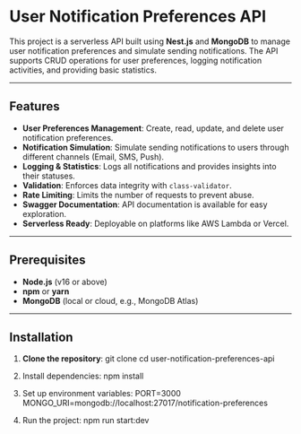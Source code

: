 # User Notification Preferences API

This project is a serverless API built using **Nest.js** and **MongoDB** to manage user notification preferences and simulate sending notifications. The API supports CRUD operations for user preferences, logging notification activities, and providing basic statistics.

---

## Features
- **User Preferences Management**: Create, read, update, and delete user notification preferences.
- **Notification Simulation**: Simulate sending notifications to users through different channels (Email, SMS, Push).
- **Logging & Statistics**: Logs all notifications and provides insights into their statuses.
- **Validation**: Enforces data integrity with `class-validator`.
- **Rate Limiting**: Limits the number of requests to prevent abuse.
- **Swagger Documentation**: API documentation is available for easy exploration.
- **Serverless Ready**: Deployable on platforms like AWS Lambda or Vercel.

---

## Prerequisites
- **Node.js** (v16 or above)
- **npm** or **yarn**
- **MongoDB** (local or cloud, e.g., MongoDB Atlas)

---

## Installation

1. **Clone the repository**:
   git clone <repository-url>
   cd user-notification-preferences-api
   
2. Install dependencies:
  npm install

3. Set up environment variables:
  PORT=3000
  MONGO_URI=mongodb://localhost:27017/notification-preferences

4. Run the project:
  npm run start:dev

  
